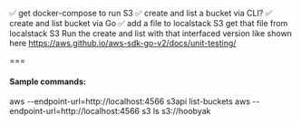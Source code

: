 ✅ get docker-compose to run S3
✅ create and list a bucket via CLI?
✅ create and list bucket via Go 
✅ add a file to localstack S3
get that file from localstack S3
Run the create and list with that interfaced version  like shown here https://aws.github.io/aws-sdk-go-v2/docs/unit-testing/

===

#### Sample commands:
aws --endpoint-url=http://localhost:4566 s3api list-buckets
aws --endpoint-url=http://localhost:4566 s3 ls s3://hoobyak

